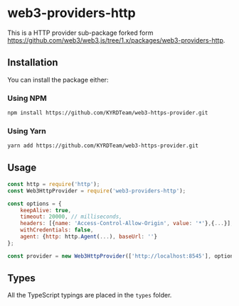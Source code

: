 # web3-providers-http

This is a HTTP provider sub-package forked form https://github.com/web3/web3.js/tree/1.x/packages/web3-providers-http.

## Installation

You can install the package either:

### Using NPM

```bash
npm install https://github.com/KYRDTeam/web3-https-provider.git
```

### Using Yarn

```bash
yarn add https://github.com/KYRDTeam/web3-https-provider.git
```

## Usage

```js
const http = require('http');
const Web3HttpProvider = require('web3-providers-http');

const options = {
    keepAlive: true,
    timeout: 20000, // milliseconds,
    headers: [{name: 'Access-Control-Allow-Origin', value: '*'},{...}],
    withCredentials: false,
    agent: {http: http.Agent(...), baseUrl: ''}
};

const provider = new Web3HttpProvider(['http://localhost:8545'], options);
```

## Types

All the TypeScript typings are placed in the `types` folder.
